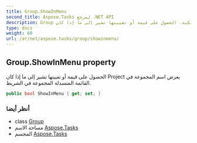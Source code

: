 ```yaml
---
title: Group.ShowInMenu
second_title: Aspose.Tasks لمرجع .NET API
description: Group ملكية. الحصول على قيمة أو تعيينها تشير إلى ما إذا كان Project يعرض اسم المجموعة في القائمة المنسدلة المجموعة في الشريط.
type: docs
weight: 60
url: /ar/net/aspose.tasks/group/showinmenu/
---
```

## Group.ShowInMenu property

الحصول على قيمة أو تعيينها تشير إلى ما إذا كان Project يعرض اسم المجموعة في القائمة المنسدلة المجموعة في الشريط.

```csharp
public bool ShowInMenu { get; set; }
```

### أنظر أيضا

* class [Group](../)
* مساحة الاسم [Aspose.Tasks](../../group/)
* المجسم [Aspose.Tasks](../../../)


